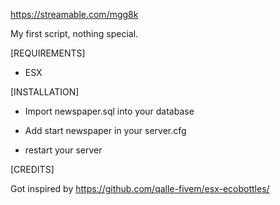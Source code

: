 
https://streamable.com/mgg8k

My first script, nothing special.

[REQUIREMENTS]

- ESX

[INSTALLATION]

- Import newspaper.sql into your database

- Add start newspaper in your server.cfg

- restart your server

[CREDITS]

Got inspired by https://github.com/qalle-fivem/esx-ecobottles/

